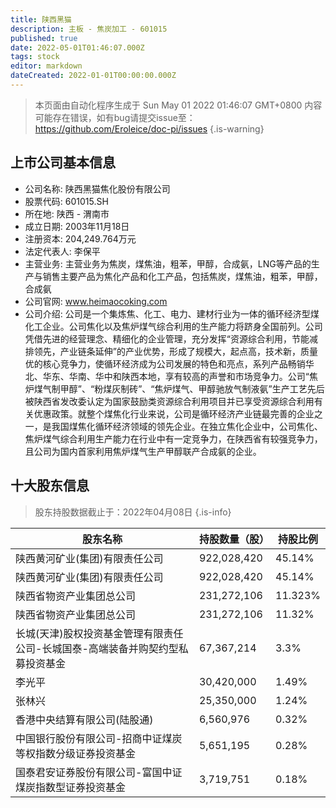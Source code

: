 ```yaml
---
title: 陕西黑猫
description: 主板 - 焦炭加工 - 601015
published: true
date: 2022-05-01T01:46:07.000Z
tags: stock
editor: markdown
dateCreated: 2022-01-01T00:00:00.000Z
---
```


> 本页面由自动化程序生成于 Sun May 01 2022 01:46:07 GMT+0800
> 内容可能存在错误，如有bug请提交issue至：https://github.com/Eroleice/doc-pi/issues
{.is-warning}

## 上市公司基本信息
- 公司名称: 陕西黑猫焦化股份有限公司
- 股票代码: 601015.SH
- 所在地: 陕西 - 渭南市
- 成立日期: 2003年11月18日
- 注册资本: 204,249.764万元
- 法定代表人: 李保平
- 主营业务: 主营业务为焦炭，煤焦油，粗苯，甲醇，合成氨，LNG等产品的生产与销售主要产品为焦化产品和化工产品，包括焦炭，煤焦油，粗苯，甲醇，合成氨
- 公司官网: www.heimaocoking.com
- 公司介绍: 公司是一个集炼焦、化工、电力、建材行业为一体的循环经济型煤化工企业。公司焦化以及焦炉煤气综合利用的生产能力将跻身全国前列。公司凭借先进的经营理念、精细化的企业管理，充分发挥“资源综合利用，节能减排领先，产业链条延伸”的产业优势，形成了规模大，起点高，技术新，质量优的核心竞争力，使循环经济成为公司发展的特色和亮点，系列产品畅销华北、华东、华南、华中和陕西本地，享有较高的声誉和市场竞争力。公司“焦炉煤气制甲醇”、“粉煤灰制砖”、“焦炉煤气、甲醇驰放气制液氨”生产工艺先后被陕西省发改委认定为国家鼓励类资源综合利用项目并已享受资源综合利用有关优惠政策。就整个煤焦化行业来说，公司是循环经济产业链最完善的企业之一，是我国煤焦化循环经济领域的领先企业。在独立焦化企业中，公司焦化、焦炉煤气综合利用生产能力在行业中有一定竞争力，在陕西省有较强竞争力，且公司为国内首家利用焦炉煤气生产甲醇联产合成氨的企业。


## 十大股东信息
> 股东持股数据截止于：2022年04月08日
{.is-info}

| 股东名称 | 持股数量（股） | 持股比例 |
| --- | --- | --- |
| 陕西黄河矿业(集团)有限责任公司 | 922,028,420 | 45.14% |
| 陕西黄河矿业(集团)有限责任公司 | 922,028,420 | 45.14% |
| 陕西省物资产业集团总公司 | 231,272,106 | 11.323% |
| 陕西省物资产业集团总公司 | 231,272,106 | 11.32% |
| 长城(天津)股权投资基金管理有限责任公司-长城国泰-高端装备并购契约型私募投资基金 | 67,367,214 | 3.3% |
| 李光平 | 30,420,000 | 1.49% |
| 张林兴 | 25,350,000 | 1.24% |
| 香港中央结算有限公司(陆股通) | 6,560,976 | 0.32% |
| 中国银行股份有限公司-招商中证煤炭等权指数分级证券投资基金 | 5,651,195 | 0.28% |
| 国泰君安证券股份有限公司-富国中证煤炭指数型证券投资基金 | 3,719,751 | 0.18% |




